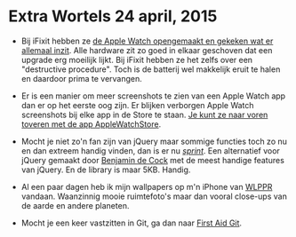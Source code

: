 # Extra Wortels 24 april, 2015 

- Bij iFixit hebben ze [de Apple Watch opengemaakt en gekeken wat er allemaal inzit](https://www.ifixit.com/Teardown/Apple+Watch+Teardown/40655). Alle hardware zit zo goed in elkaar geschoven dat een upgrade erg moeilijk lijkt. Bij iFixit hebben ze het zelfs over een "destructive procedure". Toch is de batterij wel makkelijk eruit te halen en daardoor prima te vervangen.

- Er is een manier om meer screenshots te zien van een Apple Watch app dan er op het eerste oog zijn. Er blijken verborgen Apple Watch screenshots bij elke app in de Store te staan. [Je kunt ze naar voren toveren met de app AppleWatchStore](http://www.onemorething.nl/2015/04/app-ontmaskert-apple-watch-screenshots/).

- Mocht je niet zo'n fan zijn van jQuery maar sommige functies toch zo nu en dan extreem handig vinden, dan is er nu [*sprint*](https://github.com/bendc/sprint). Een alternatief voor jQuery gemaakt door [Benjamin de Cock](http://deaxon.com) met de meest handige features van jQuery. En de library is maar 5KB. Handig.

- Al een paar dagen heb ik mijn wallpapers op m'n iPhone van [WLPPR](http://wlppr.co) vandaan. Waanzinnig mooie ruimtefoto's maar dan vooral close-ups van de aarde en andere planeten. 

- Mocht je een keer vastzitten in Git, ga dan naar [First Aid Git](http://ricardofilipe.com/projects/firstaidgit).
